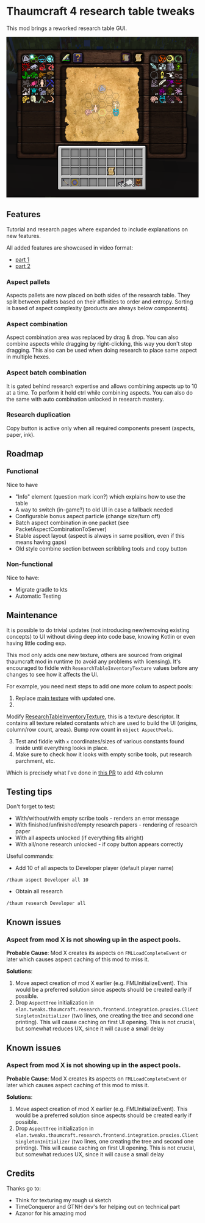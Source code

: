 # Thaumcraft 4 research table tweaks

This mod brings a reworked research table GUI.

![new UI](doc/example-gui.png)

## Features

Tutorial and research pages where expanded to include explanations on new features.

All added features are showcased in video format:

- [part 1](https://youtu.be/Q0d8swslIv4)
- [part 2](https://youtu.be/nMNMRcZpb9E)

### Aspect pallets

Aspects pallets are now placed on both sides of the research table.
They split between pallets based on their affinities to order and entropy.
Sorting is based of aspect complexity (products are always below components).

### Aspect combination

Aspect combination area was replaced by drag & drop.
You can also combine aspects while dragging by right-clicking, this way you don't stop dragging.
This also can be used when doing research to place same aspect in multiple hexes.

### Aspect batch combination

It is gated behind research expertise and allows combining aspects up to 10 at a time.
To perform it hold ctrl while combining aspects.
You can also do the same with auto combination unlocked in research mastery.

### Research duplication

Copy button is active only when all required components present (aspects, paper, ink).

## Roadmap

### Functional

Nice to have

- "Info" element (question mark icon?) which explains how to use the table
- A way to switch (in-game?) to old UI in case a fallback needed
- Configurable bonus aspect particle (change size/turn off)
- Batch aspect combination in one packet (see PacketAspectCombinationToServer)
- Stable aspect layout (aspect is always in same position, even if this means having gaps)
- Old style combine section between scribbling tools and copy button

### Non-functional

Nice to have:

- Migrate gradle to kts
- Automatic Testing

## Maintenance

It is possible to do trivial updates (not introducing new/removing existing concepts) to UI
without diving deep into code base, knowing Kotlin or even having little coding exp.

This mod only adds one new texture, others are sourced from original thaumcraft mod in runtime (to avoid any problems
with licensing).
It's encouraged to fiddle with `ResearchTableInventoryTexture` values before any changes to see how it affects the UI.

For example, you need next steps to add one more colum to aspect pools:

1. Replace [main texture](src/main/resources/assets/thaumcraft/textures/research/table/research-table.png) with updated
   one.
2.

Modify [ResearchTableInventoryTexture](src/main/kotlin/elan/tweaks/thaumcraft/research/frontend/integration/table/gui/textures/ResearchTableInventoryTexture.kt),
this is a texture descriptor.
It contains all texture related constants which are used to build the UI (origins, column/row count, areas).
Bump row count in `object AspectPools`.

3. Test and fiddle with `x` coordinates/sizes of various constants found inside until everything looks in place.
4. Make sure to check how it looks with empty scribe tools, put research parchment, etc.

Which is precisely what I've done in [this PR](https://github.com/GTNewHorizons/thaumcraft-research-tweaks/pull/8)
to add 4th column

## Testing tips

Don't forget to test:

- With/without/with empty scribe tools - renders an error message
- With finished/unfinished/empty research papers - rendering of research paper
- With all aspects unlocked (if everything fits alright)
- With all/none research unlocked - if copy button appears correctly

Useful commands:

- Add 10 of all aspects to Developer player (default player name)

```
/thaum aspect Developer all 10
```

- Obtain all research

```
/thaum research Developer all
```

## Known issues

### Aspect from mod X is not showing up in the aspect pools.

**Probable Cause**: Mod X creates its aspects on `FMLLoadCompleteEvent` or later
which causes aspect caching of this mod to miss it.

**Solutions**:

1. Move aspect creation of mod X earlier (e.g. FMLInitializeEvent).
   This would be a preferred solution since aspects should be created early if possible.
2. Drop `AspectTree` initialization
   in `elan.tweaks.thaumcraft.research.frontend.integration.proxies.ClientSingletonInitializer`
   (two lines, one creating the tree and second one printing).
   This will cause caching on first UI opening.
   This is not crucial, but somewhat reduces UX, since it will cause a small delay

## Known issues

### Aspect from mod X is not showing up in the aspect pools.

**Probable Cause**: Mod X creates its aspects on `FMLLoadCompleteEvent` or later
which causes aspect caching of this mod to miss it.

**Solutions**:

1. Move aspect creation of mod X earlier (e.g. FMLInitializeEvent).
   This would be a preferred solution since aspects should be created early if possible.
2. Drop `AspectTree` initialization
   in `elan.tweaks.thaumcraft.research.frontend.integration.proxies.ClientSingletonInitializer`
   (two lines, one creating the tree and second one printing).
   This will cause caching on first UI opening.
   This is not crucial, but somewhat reduces UX, since it will cause a small delay

## Credits

Thanks go to:

- Think for texturing my rough ui sketch
- TimeConqueror and GTNH dev's for helping out on technical part
- Azanor for his amazing mod
